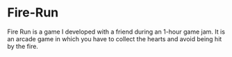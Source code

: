 # Fire-Run

Fire Run is a game I developed with a friend during an 1-hour game jam. It is an arcade game in which you have to collect the hearts and avoid being hit by the fire. 
